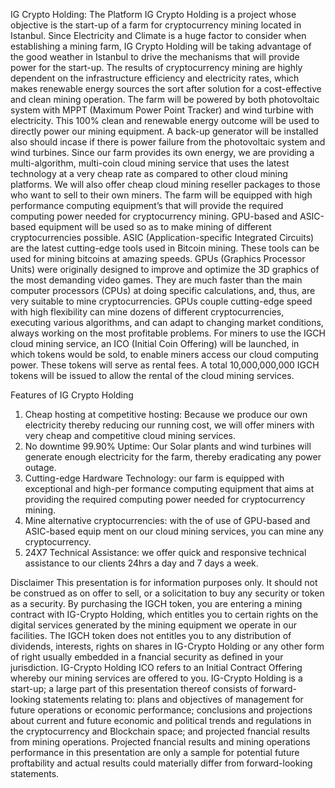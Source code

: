 IG Crypto Holding: The Platform
IG Crypto Holding is a project whose objective is the start-up of a farm for cryptocurrency mining
located in Istanbul. Since Electricity and Climate is a huge factor to consider when establishing a
mining farm, IG Crypto Holding will be taking advantage of the good weather in Istanbul to drive
the mechanisms that will provide power for the start-up.
The results of cryptocurrency mining are highly dependent on the infrastructure efficiency and
electricity rates, which makes renewable energy sources the sort after solution for a cost-effective
and clean mining operation. The farm will be powered by both photovoltaic system with MPPT
(Maximum Power Point Tracker) and wind turbine with electricity. This 100% clean and renewable
energy outcome will be used to directly power our mining equipment. A back-up generator will be
installed also should incase if there is power failure from the photovoltaic system and wind
turbines.
Since our farm provides its own energy, we are providing a multi-algorithm, multi-coin cloud
mining service that uses the latest technology at a very cheap rate as compared to other cloud
mining platforms. We will also offer cheap cloud mining reseller packages to those who want to
sell to their own miners.
The farm will be equipped with high performance computing equipment’s that will provide the
required computing power needed for cryptocurrency mining. GPU-based and ASIC-based
equipment will be used so as to make mining of different cryptocurrencies possible.
ASIC (Application-specific Integrated Circuits) are the latest cutting-edge tools used in Bitcoin
mining. These tools can be used for mining bitcoins at amazing speeds. GPUs (Graphics Processor
Units) were originally designed to improve and optimize the 3D graphics of the most demanding
video games. They are much faster than the main computer processors (CPUs) at doing specific
calculations, and, thus, are very suitable to mine cryptocurrencies. GPUs couple cutting-edge
speed with high flexibility can mine dozens of different cryptocurrencies, executing various
algorithms, and can adapt to changing market conditions, always working on the most profitable
problems.
For miners to use the IGCH cloud mining service, an ICO (Initial Coin Offering) will be launched, in
which tokens would be sold, to enable miners access our cloud computing power. These tokens
will serve as rental fees. A total 10,000,000,000 IGCH tokens will be issued to allow the rental of
the cloud mining services.

Features of IG Crypto Holding
1. Cheap hosting at competitive hosting: Because we produce our own electricity thereby
reducing our running cost, we will offer miners with very cheap and competitive cloud
mining services.
2. No downtime 99.90% Uptime: Our Solar plants and wind turbines will generate enough
electricity for the farm, thereby eradicating any power outage.
3. Cutting-edge Hardware Technology: our farm is equipped with exceptional and high-per
formance computing equipment that aims at providing the required computing power
needed for cryptocurrency mining.
4. Mine alternative cryptocurrencies: with the of use of GPU-based and ASIC-based equip
ment on our cloud mining services, you can mine any cryptocurrency.
5. 24X7 Technical Assistance: we offer quick and responsive technical assistance to our
clients 24hrs a day and 7 days a week.

Disclaimer
This presentation is for information purposes only. It should not be construed as on offer to sell,
or a solicitation to buy any security or token as a security.
By purchasing the IGCH token, you are entering a mining contract with IG-Crypto Holding, which
entitles you to certain rights on the digital services generated by the mining equipment we operate
in our facilities. The IGCH token does not entitles you to any distribution of dividends, interests,
rights on shares in IG-Crypto Holding or any other form of right usually embedded in a fnancial
security as defined in your jurisdiction.
IG-Crypto Holding ICO refers to an Initial Contract Offering whereby our mining services are offered
to you. IG-Crypto Holding is a start-up; a large part of this presentation thereof consists of
forward-looking statements relating to: plans and objectives of management for future operations
or economic performance; conclusions and projections about current and future economic and
political trends and regulations in the cryptocurrency and Blockchain space; and projected
fnancial results from mining operations. Projected fnancial results and mining operations
performance in this presentation are only a sample for potential future proftability and actual
results could materially differ from forward-looking statements.
